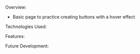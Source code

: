 Overview:

- Basic page to practice creating buttons with a hover effect

Technologies Used: 

Features: 

Future Development:
